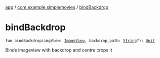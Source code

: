 [app](../index.md) / [com.example.simplemovies](index.md) / [bindBackdrop](./bind-backdrop.md)

# bindBackdrop

`fun bindBackdrop(imgView: `[`ImageView`](https://developer.android.com/reference/android/widget/ImageView.html)`, backdrop_path: `[`String`](https://kotlinlang.org/api/latest/jvm/stdlib/kotlin/-string/index.html)`?): `[`Unit`](https://kotlinlang.org/api/latest/jvm/stdlib/kotlin/-unit/index.html)

Binds imageview with backdrop and centre crops it

